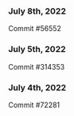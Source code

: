 ### July 8th, 2022

Commit #56552

### July 5th, 2022

Commit #314353


### July 4th, 2022

Commit #72281
